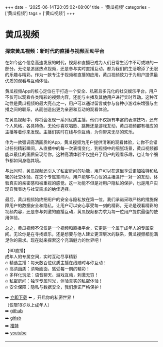 +++
date = '2025-06-14T20:05:02+08:00'
title = '黄瓜视频'
categories = ['黄瓜视频']
tags = ['黄瓜视频']
+++

# 黄瓜视频

### 探索黄瓜视频：新时代的直播与视频互动平台

在如今这个信息高速发展的时代，视频和直播已成为人们日常生活中不可或缺的一部分。无论是追逐热点视频，还是参与实时直播互动，都为我们的生活增添了无限的乐趣与精彩。作为一款专注于视频和直播的应用，黄瓜视频致力于为用户提供最优质的观看与互动体验。

黄瓜视频App的核心定位在于打造一个安全、私密且多元化的社交娱乐平台。用户不仅可以观看各类精彩的视频内容，还能与主播及其他用户进行实时互动。这种互动性是黄瓜视频的最大亮点之一，用户可以通过留言或参与各种小游戏来增强与主播之间的联系，从而创造出更为亲密和互动的观看体验。

在黄瓜视频中，你将会发现一系列优质主播，他们不仅拥有丰富的表演技巧，还有个人风格，各具特色。无论你喜欢唱歌、跳舞还是游戏互动，黄瓜视频都有相应的主播等着你来发现。主播们实时在线与你互动，为你带来无尽的欢乐。

作为一款强调高清画质的App，黄瓜视频为用户提供清晰的观看体验，让你不会错过任何精彩瞬间。从直播中的每一次表情变化，到视频中的细腻场景，黄瓜视频都能以最佳的画质呈现给你。这种高清体验不仅提升了用户的观看乐趣，也让每个细节都如同身临其境。

与此同时，黄瓜视频还引入了私密房间的功能，用户可以在这里享受更加独特和私密的社交体验。在这个专属空间内，用户能够与心仪的主播进行一对一的互动，体验真实的亲密感和被重视的感觉。这一功能不但是对用户隐私的保护，也是用户实现自我表达与社交需求的绝佳选择。

最后，黄瓜视频始终把用户的安全与隐私放在第一位。我们承诺采取严格的措施保障用户的数据安全和隐私，让用户可以安心享受每一刻的精彩。无论是观看精彩的视频内容，还是参与刺激的直播互动，黄瓜视频都力求为每一位用户提供最佳的使用体验。

总之，黄瓜视频不仅仅是一个视频和直播平台，它更是一个属于成年人的专属空间。无论你是在寻找娱乐，还是想要与他人建立更深层次的联系，黄瓜视频都能满足你的需求。现在就来探索这个充满魅力的世界吧！

【6D直播】  
成年人的专属空间，实时互动尽享精彩  
🔥 精选主播：每天数百位优质主播在线随时与你互动！  
🔥 高清画质：清晰画面，感受每一刻的精彩！  
🔥 多样化玩法：语音聊天、游戏互动，刺激无穷！  
🔥 私密房间：独享专属时光，体验真实的私密体验！  
🔥 安全保障：隐私与数据安全，我们承诺严格保护！

➡️ [立即下载](https://down123.s3.ap-east-1.amazonaws.com/down/down.html?channelCode=blog) ⬅️ ，开启你的私密世界！  
（仅限18岁以上成年人）  
➡️ [github](https://aldult-live.github.io/)  
➡️ [gitlab](https://seo-09598d.gitlab.io/)  
➡️ [推特](https://x.com/wegame33)  
➡️ [youtube](https://www.youtube.com/@6Dlive)

---
